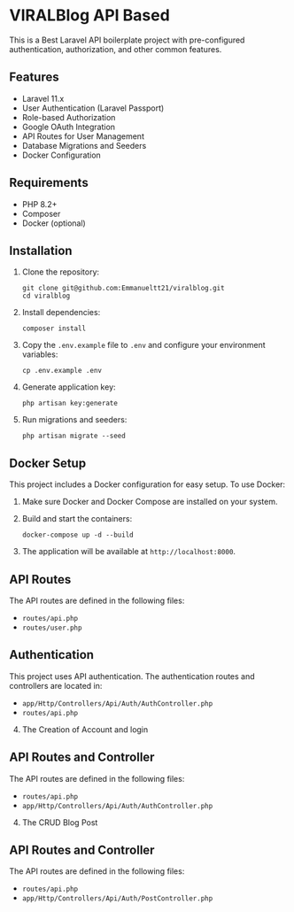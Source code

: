 # VIRALBlog API Based 

This is a Best Laravel API boilerplate project with pre-configured authentication, authorization, and other common features.

## Features

- Laravel 11.x
- User Authentication (Laravel Passport)
- Role-based Authorization
- Google OAuth Integration
- API Routes for User Management
- Database Migrations and Seeders
- Docker Configuration

## Requirements

- PHP 8.2+
- Composer
- Docker (optional)

## Installation

1. Clone the repository:

   ```
   git clone git@github.com:Emmanueltt21/viralblog.git
   cd viralblog
   ```

2. Install dependencies:

   ```
   composer install
   ```

3. Copy the `.env.example` file to `.env` and configure your environment variables:

   ```
   cp .env.example .env
   ```

4. Generate application key:

   ```
   php artisan key:generate
   ```

5. Run migrations and seeders:
   ```
   php artisan migrate --seed
   ```

## Docker Setup

This project includes a Docker configuration for easy setup. To use Docker:

1. Make sure Docker and Docker Compose are installed on your system.

2. Build and start the containers:

   ```
   docker-compose up -d --build
   ```

3. The application will be available at `http://localhost:8000`.

## API Routes

The API routes are defined in the following files:

- `routes/api.php`
- `routes/user.php`

## Authentication

This project uses API authentication. The authentication routes and controllers are located in:

- `app/Http/Controllers/Api/Auth/AuthController.php`
- `routes/api.php`

4. The Creation of Account and login

## API Routes and Controller

The API routes are defined in the following files:

- `routes/api.php`
- `app/Http/Controllers/Api/Auth/AuthController.php`

4. The CRUD Blog Post

## API Routes and Controller

The API routes are defined in the following files:

- `routes/api.php`
- `app/Http/Controllers/Api/Auth/PostController.php`


